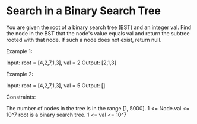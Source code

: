 # Search in a Binary Search Tree

You are given the root of a binary search tree (BST) and an integer val.
Find the node in the BST that the node's value equals val and return the subtree rooted with that node. If such a node does not exist, return null.

Example 1:

Input: root = [4,2,7,1,3], val = 2
Output: [2,1,3]

Example 2:

Input: root = [4,2,7,1,3], val = 5
Output: []

Constraints:

The number of nodes in the tree is in the range [1, 5000].
1 <= Node.val <= 10^7
root is a binary search tree.
1 <= val <= 10^7
